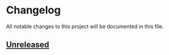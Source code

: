 # Changelog
All notable changes to this project will be documented in this file.


## [Unreleased]


[Unreleased]: https://github.com/metaborg/metaborg-gradle/compare/release-0.0.0...HEAD